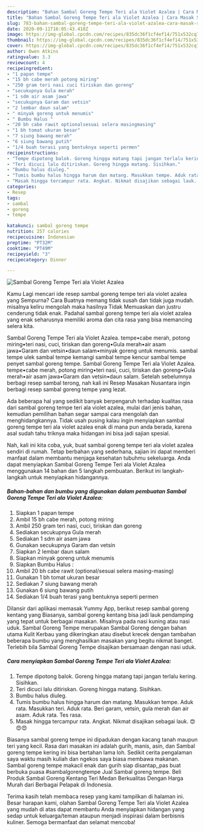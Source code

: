 ```yaml
---
description: "Bahan Sambal Goreng Tempe Teri ala Violet Azalea | Cara Masak Sambal Goreng Tempe Teri ala Violet Azalea Yang Bisa Manjain Lidah"
title: "Bahan Sambal Goreng Tempe Teri ala Violet Azalea | Cara Masak Sambal Goreng Tempe Teri ala Violet Azalea Yang Bisa Manjain Lidah"
slug: 783-bahan-sambal-goreng-tempe-teri-ala-violet-azalea-cara-masak-sambal-goreng-tempe-teri-ala-violet-azalea-yang-bisa-manjain-lidah
date: 2020-09-11T16:05:43.410Z
image: https://img-global.cpcdn.com/recipes/835dc36f1cf4ef14/751x532cq70/sambal-goreng-tempe-teri-ala-violet-azalea-foto-resep-utama.jpg
thumbnail: https://img-global.cpcdn.com/recipes/835dc36f1cf4ef14/751x532cq70/sambal-goreng-tempe-teri-ala-violet-azalea-foto-resep-utama.jpg
cover: https://img-global.cpcdn.com/recipes/835dc36f1cf4ef14/751x532cq70/sambal-goreng-tempe-teri-ala-violet-azalea-foto-resep-utama.jpg
author: Owen Atkins
ratingvalue: 3.3
reviewcount: 4
recipeingredient:
- "1 papan tempe"
- "15 bh cabe merah potong miring"
- "250 gram teri nasi cuci tiriskan dan goreng"
- "secukupnya Gula merah"
- "1 sdm air asam jawa"
- "secukupnya Garam dan vetsin"
- "2 lembar daun salam"
- " minyak goreng untuk menumis"
- " Bumbu Halus "
- "20 bh cabe rawit optionalsesuai selera masingmasing"
- "1 bh tomat ukuran besar"
- "7 siung bawang merah"
- "6 siung bawang putih"
- "1/4 buah terasi yang bentuknya seperti permen"
recipeinstructions:
- "Tempe dipotong balok. Goreng hingga matang tapi jangan terlalu kering. Sisihkan."
- "Teri dicuci lalu ditiriskan. Goreng hingga matang. Sisihkan."
- "Bumbu halus diuleg."
- "Tumis bumbu halus hingga harum dan matang. Masukkan tempe. Aduk rata. Masukkan teri. Aduk rata. Beri garam, vetsin, gula merah dan air asam. Aduk rata. Tes rasa."
- "Masak hingga tercampur rata. Angkat. Nikmat disajikan sebagai lauk. 😍😍😍"
categories:
- Resep
tags:
- sambal
- goreng
- tempe

katakunci: sambal goreng tempe 
nutrition: 257 calories
recipecuisine: Indonesian
preptime: "PT32M"
cooktime: "PT49M"
recipeyield: "3"
recipecategory: Dinner

---
```



![Sambal Goreng Tempe Teri ala Violet Azalea](https://img-global.cpcdn.com/recipes/835dc36f1cf4ef14/751x532cq70/sambal-goreng-tempe-teri-ala-violet-azalea-foto-resep-utama.jpg)

Kamu Lagi mencari ide resep sambal goreng tempe teri ala violet azalea yang Sempurna? Cara Buatnya memang tidak susah dan tidak juga mudah. misalnya keliru mengolah maka hasilnya Tidak Memuaskan dan justru cenderung tidak enak. Padahal sambal goreng tempe teri ala violet azalea yang enak seharusnya memiliki aroma dan cita rasa yang bisa memancing selera kita.

Sambal Goreng Tempe Teri ala Violet Azalea. tempe•cabe merah, potong miring•teri nasi, cuci, tiriskan dan goreng•Gula merah•air asam jawa•Garam dan vetsin•daun salam•minyak goreng untuk menumis. sambal tempe ulek sambal tempe kemangi sambal tempe kencur sambal tempe penyet sambal goreng tempe. Sambal Goreng Tempe Teri ala Violet Azalea. tempe•cabe merah, potong miring•teri nasi, cuci, tiriskan dan goreng•Gula merah•air asam jawa•Garam dan vetsin•daun salam. Setelah sebelumnya berbagi resep sambal terong, nah kali ini Resep Masakan Nusantara ingin berbagi resep sambal goreng tempe yang lezat.

Ada beberapa hal yang sedikit banyak berpengaruh terhadap kualitas rasa dari sambal goreng tempe teri ala violet azalea, mulai dari jenis bahan, kemudian pemilihan bahan segar sampai cara mengolah dan menghidangkannya. Tidak usah pusing kalau ingin menyiapkan sambal goreng tempe teri ala violet azalea enak di mana pun anda berada, karena asal sudah tahu triknya maka hidangan ini bisa jadi sajian spesial.


Nah, kali ini kita coba, yuk, buat sambal goreng tempe teri ala violet azalea sendiri di rumah. Tetap berbahan yang sederhana, sajian ini dapat memberi manfaat dalam membantu menjaga kesehatan tubuhmu sekeluarga. Anda dapat menyiapkan Sambal Goreng Tempe Teri ala Violet Azalea menggunakan 14 bahan dan 5 langkah pembuatan. Berikut ini langkah-langkah untuk menyiapkan hidangannya.

<!--inarticleads1-->

##### Bahan-bahan dan bumbu yang digunakan dalam pembuatan Sambal Goreng Tempe Teri ala Violet Azalea:

1. Siapkan 1 papan tempe
1. Ambil 15 bh cabe merah, potong miring
1. Ambil 250 gram teri nasi, cuci, tiriskan dan goreng
1. Sediakan secukupnya Gula merah
1. Sediakan 1 sdm air asam jawa
1. Gunakan secukupnya Garam dan vetsin
1. Siapkan 2 lembar daun salam
1. Siapkan  minyak goreng untuk menumis
1. Siapkan  Bumbu Halus :
1. Ambil 20 bh cabe rawit (optional/sesuai selera masing-masing)
1. Gunakan 1 bh tomat ukuran besar
1. Sediakan 7 siung bawang merah
1. Gunakan 6 siung bawang putih
1. Sediakan 1/4 buah terasi yang bentuknya seperti permen


Dilansir dari aplikasi memasak Yummy App, berikut resep sambal goreng kentang yang Biasanya, sambal goreng kentang bisa jadi lauk pendamping yang tepat untuk berbagai masakan. Misalnya pada nasi kuning atau nasi uduk. Sambal Goreng Tempe merupakan Sambal Goreng dengan bahan utama Kulit Kerbau yang dikeringkan atau disebut krecek dengan tambahan beberapa bumbu yang menghasilkan masakan yang begitu nikmat banget. Terlebih bila Sambal Goreng Tempe disajikan bersamaan dengan nasi uduk. 

<!--inarticleads2-->

##### Cara menyiapkan Sambal Goreng Tempe Teri ala Violet Azalea:

1. Tempe dipotong balok. Goreng hingga matang tapi jangan terlalu kering. Sisihkan.
1. Teri dicuci lalu ditiriskan. Goreng hingga matang. Sisihkan.
1. Bumbu halus diuleg.
1. Tumis bumbu halus hingga harum dan matang. Masukkan tempe. Aduk rata. Masukkan teri. Aduk rata. Beri garam, vetsin, gula merah dan air asam. Aduk rata. Tes rasa.
1. Masak hingga tercampur rata. Angkat. Nikmat disajikan sebagai lauk. 😍😍😍


Biasanya sambal goreng tempe ini dipadukan dengan kacang tanah maupun teri yang kecil. Rasa dari masakan ini adalah gurih, manis, asin, dan Sambal goreng tempe kering ini bisa bertahan lama loh. Sedikit cerita pengalaman saya waktu masih kuliah dan ngekos saya biasa membawa makanan. Sambal goreng tempe makacil enak dan gurih siap disantap,,pas buat berbuka puasa #sambalgorengtempe Jual Sambal goreng tempe. Beli Produk Sambal Goreng Kentang Teri Medan Berkualitas Dengan Harga Murah dari Berbagai Pelapak di Indonesia. 

Terima kasih telah membaca resep yang kami tampilkan di halaman ini. Besar harapan kami, olahan Sambal Goreng Tempe Teri ala Violet Azalea yang mudah di atas dapat membantu Anda menyiapkan hidangan yang sedap untuk keluarga/teman ataupun menjadi inspirasi dalam berbisnis kuliner. Semoga bermanfaat dan selamat mencoba!
